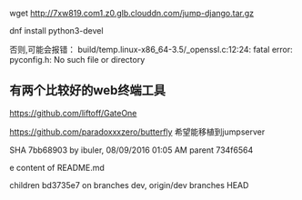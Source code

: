  wget http://7xw819.com1.z0.glb.clouddn.com/jump-django.tar.gz


 dnf install python3-devel

 否则,可能会报错：
 build/temp.linux-x86_64-3.5/_openssl.c:12:24: fatal error: pyconfig.h: No such file or directory


 ## 有两个比较好的web终端工具
 https://github.com/liftoff/GateOne

 https://github.com/paradoxxxzero/butterfly
 希望能移植到jumpserver


 SHA 7bb68903
by ibuler, 08/09/2016 01:05 AM
parent 734f6564


e content of README.md

children bd3735e7
on branches dev, origin/dev
branches HEAD
